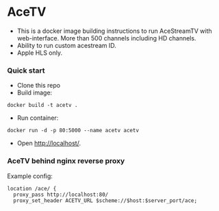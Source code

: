 # AceTV #

* This is a docker image building instructions to run AceStreamTV with web-interface. More than 500 channels including HD channels.
* Ability to run custom acestream ID.
* Apple HLS only.

### Quick start ###

* Clone this repo
* Build image: 
```
docker build -t acetv .
```

* Run container: 
```
docker run -d -p 80:5000 --name acetv acetv
```
* Open [http://localhost/](http://localhost/).

### AceTV behind nginx reverse proxy
Example config:
```
location /ace/ {
  proxy_pass http://localhost:80/
  proxy_set_header ACETV_URL $scheme://$host:$server_port/ace;
```
